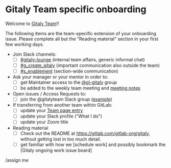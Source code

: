 # Gitaly Team specific onboarding

Welcome to [Gitaly Team](https://about.gitlab.com/handbook/engineering/development/dev/gitaly/)!!

The following items are the team-specific extension of your onboarding issue.
Please complete all but the "Reading material" section in your first few working days.

- Join Slack channels: 
  - [ ] [#gitaly-lounge](https://gitlab.slack.com/archives/gitaly-lounge) (internal team affairs, generic informal chat)
  - [ ] [#g_create_gitaly](https://gitlab.slack.com/archives/g_create_gitaly) (important communication also outside the team)
  - [ ] [#s_enablement](https://gitlab.slack.com/archives/s_enablement) (section-wide communication)
- Ask your manager or your mentor in order to:
  - [ ] get Maintainer access to the [@gl-gitaly](https://gitlab.com/groups/gl-gitaly/-/group_members) group
  - [ ] be added to the weekly team meeting and [meeting notes](https://docs.google.com/document/d/1k1hY0ZdeFUnSqF6GUToFaJEtVIN_SjWeaRdx1V0i25E/edit)
- Open issues / Access Requests to:
  - [ ] join the @gitalyteam Slack group ([example](https://gitlab.com/gitlab-com/team-member-epics/access-requests/-/issues/15868))
- If transferring from another team within GitLab: 
  - [ ] update your [Team page entry](https://about.gitlab.com/handbook/git-page-update/#12-add-yourself-to-the-team-page)
  - [ ] update your Slack profile ("What I do")
  - [ ] update your Zoom title
- Reading material
  - [ ] Check out the README at https://gitlab.com/gitlab-org/gitaly, without getting lost in too much detail.
  - [ ] get familiar with how we [schedule work] and possibly bookmark the [Gitaly ongoing work issue board]

/assign me
